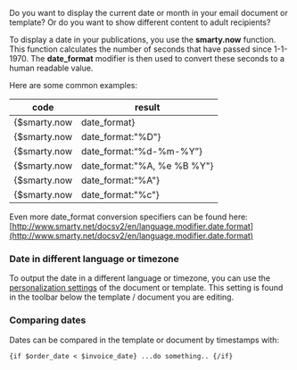 Do you want to display the current date or month in your email document
or template? Or do you want to show different content to adult
recipients?

To display a date in your publications, you use the **smarty.now**
function. This function calculates the number of seconds that have
passed since 1-1-1970. The **date\_format** modifier is then used to
convert these seconds to a human readable value.

Here are some common examples:

| code | result |
| ---- | --- |
| {\$smarty.now|date\_format} | Dec 4, 2014 |
| {\$smarty.now|date\_format:"%D"} | 12/04/14 |
| {\$smarty.now|date\_format:“%d-%m-%Y”} | 04-12-2014 |
| {\$smarty.now|date\_format:"%A, %e %B %Y"} | Tuesday, 4 december 2014 |
| {\$smarty.now|date\_format:“%A"} | Tuesday |
| {\$smarty.now|date\_format:"%c"} | Tu 04 dec 2014 15:20:28 CET |

Even more date\_format conversion specifiers can be found here:
[http://www.smarty.net/docsv2/en/language.modifier.date.format](http://www.smarty.net/docsv2/en/language.modifier.date.format)

### Date in different language or timezone

To output the date in a different language or timezone, you can use the
[personalization
settings](http://www.copernica.com/en/support/document-and-template-personalization-settings)
of the document or template. This setting is found in the toolbar below
the template / document you are editing.

### Comparing dates

Dates can be compared in the template or document by timestamps with:

`{if $order_date < $invoice_date} ...do something.. {/if}`
